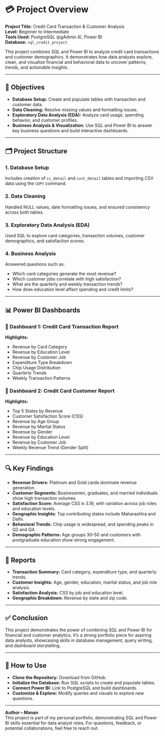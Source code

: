 # 💳 Project Overview  
**Project Title:** Credit Card Transaction & Customer Analysis  
**Level:** Beginner to Intermediate  
**Tools Used:** PostgreSQL (pgAdmin 4), Power BI  
**Database:** `sql_credit_project`

This project combines SQL and Power BI to analyze credit card transactions and customer demographics. It demonstrates how data analysts explore, clean, and visualize financial and behavioral data to uncover patterns, trends, and actionable insights.

---

## 🎯 Objectives  
- **Database Setup:** Create and populate tables with transaction and customer data.  
- **Data Cleaning:** Resolve missing values and formatting issues.  
- **Exploratory Data Analysis (EDA):** Analyze card usage, spending behavior, and customer profiles.  
- **Business Analysis & Visualization:** Use SQL and Power BI to answer key business questions and build interactive dashboards.

---

## 🗂️ Project Structure  

### 1. Database Setup  
Includes creation of `cc_detail` and `cust_detail` tables and importing CSV data using the `COPY` command.

### 2. Data Cleaning  
Handled NULL values, date formatting issues, and ensured consistency across both tables.

### 3. Exploratory Data Analysis (EDA)  
Used SQL to explore card categories, transaction volumes, customer demographics, and satisfaction scores.

### 4. Business Analysis  
Answered questions such as:
- Which card categories generate the most revenue?
- Which customer jobs correlate with high satisfaction?
- What are the quarterly and weekly transaction trends?
- How does education level affect spending and credit limits?

---

## 📊 Power BI Dashboards  

### 🧾 Dashboard 1: Credit Card Transaction Report  
**Highlights:**  
- Revenue by Card Category  
- Revenue by Education Level  
- Revenue by Customer Job  
- Expenditure Type Breakdown  
- Chip Usage Distribution  
- Quarterly Trends  
- Weekly Transaction Patterns  

### 👥 Dashboard 2: Credit Card Customer Report  
**Highlights:**  
- Top 5 States by Revenue  
- Customer Satisfaction Score (CSS)  
- Revenue by Age Group  
- Revenue by Marital Status  
- Revenue by Gender  
- Revenue by Education Level  
- Revenue by Customer Job  
- Weekly Revenue Trend (Gender Split)

---

## 🔍 Key Findings  

- **Revenue Drivers:** Platinum and Gold cards dominate revenue generation.  
- **Customer Segments:** Businessmen, graduates, and married individuals show high transaction volumes.  
- **Satisfaction Score:** Average CSS is 3.19, with variation across job roles and education levels.  
- **Geographic Insights:** Top contributing states include Maharashtra and Delhi.  
- **Behavioral Trends:** Chip usage is widespread, and spending peaks in Q2 and Q4.  
- **Demographic Patterns:** Age groups 30–50 and customers with postgraduate education show strong engagement.

---

## 📄 Reports  

- **Transaction Summary:** Card category, expenditure type, and quarterly trends.  
- **Customer Insights:** Age, gender, education, marital status, and job role analysis.  
- **Satisfaction Analysis:** CSS by job and education level.  
- **Geographic Breakdown:** Revenue by state and zip code.

---

## ✅ Conclusion  

This project demonstrates the power of combining SQL and Power BI for financial and customer analytics. It’s a strong portfolio piece for aspiring data analysts, showcasing skills in database management, query writing, and dashboard storytelling.

---

## 🚀 How to Use  

- **Clone the Repository:** Download from GitHub.  
- **Initialize the Database:** Run SQL scripts to create and populate tables.  
- **Connect Power BI:** Link to PostgreSQL and build dashboards.  
- **Customize & Explore:** Modify queries and visuals to explore new questions.

---

**Author – Manan**  
This project is part of my personal portfolio, demonstrating SQL and Power BI skills essential for data analyst roles. For questions, feedback, or potential collaborations, feel free to reach out.



